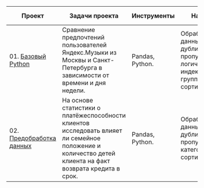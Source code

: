 | Проект    | Задачи проекта   | Инструменты  | Навыки  | Статус проекта  |
|-----------|------------------|--------------|---------|-----------------|
|01. [Базовый Python](https://github.com/alexkandinsky/yandex_practicum_data_analyst/blob/main/01.%20Базовый%20Python/01.%20Базовый%20Python.ipynb)|Сравнение предпочтений пользователей Яндекс.Музыки из Москвы и Санкт-Петербурга в зависимости от времени и дня недели.|Pandas, Python.|Обработка данных, дубликаты, пропуски, логическая индексация, группировка, сортировка.| Завершен.|
|02. [Предобработка данных](https://github.com/alexkandinsky/yandex_practicum_data_analyst/blob/main/02.%20Предобработка%20данных/02.%20Предобработка%20данных%20-%20часть%202.ipynb)|На основе статистики о платёжеспособности клиентов исследовать влияет ли семейное положение и количество детей клиента на факт возврата кредита в срок.|Pandas, Python.|Обработка данных, дубликаты, пропуски, категоризация, сортировка.| Завершен.|
